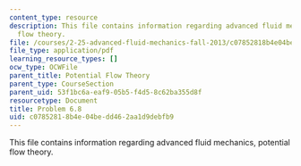 ```yaml
---
content_type: resource
description: This file contains information regarding advanced fluid mechanics, potential
  flow theory.
file: /courses/2-25-advanced-fluid-mechanics-fall-2013/c07852818b4e04bedd462aa1d9debfb9_MIT2_25F13_Problem6.8.pdf
file_type: application/pdf
learning_resource_types: []
ocw_type: OCWFile
parent_title: Potential Flow Theory
parent_type: CourseSection
parent_uid: 53f1bc6a-eaf9-05b5-f4d5-8c62ba355d8f
resourcetype: Document
title: Problem 6.8
uid: c0785281-8b4e-04be-dd46-2aa1d9debfb9
---
```

This file contains information regarding advanced fluid mechanics, potential flow theory.

